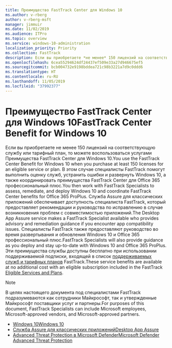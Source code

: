 ```yaml
---
title: Преимущество FastTrack Center для Windows 10
ms.author: v-rberg
author: v-rberg-msft
manager: jimmuir
ms.date: 11/02/2019
ms.audience: ITPro
ms.topic: overview
ms.service: windows-10-administration
localization_priority: Priority
ms.collection: FastTrack
description: Если вы приобретаете *не менее* 150 лицензий на соответствующую службу или тарифный план, то можете воспользоваться услугами Преимущество FastTrack Center для Windows 10.
ms.openlocfilehash: 6cea55294624df24437ef509e33a27d946675ef5
ms.sourcegitcommit: bcb004732e9198bddea721c98b3221a7d9c0ddd6
ms.translationtype: HT
ms.contentlocale: ru-RU
ms.lasthandoff: 11/05/2019
ms.locfileid: "37992377"
---
```

# <a name="fasttrack-center-benefit-for-windows-10"></a><span data-ttu-id="34436-103">Преимущество FastTrack Center для Windows 10</span><span class="sxs-lookup"><span data-stu-id="34436-103">FastTrack Center Benefit for Windows 10</span></span>

<span data-ttu-id="34436-104">Если вы приобретаете не менее 150 лицензий на соответствующую службу или тарифный план, то можете воспользоваться услугами Преимущества FastTrack Center для Windows 10.</span><span class="sxs-lookup"><span data-stu-id="34436-104">You use the FastTrack Center Benefit for Windows 10 when you purchase at least 150 licenses for an eligible service or plan.</span></span> <span data-ttu-id="34436-105">В этом случае специалисты FastTrack помогут выполнить оценку служб, устранить ошибки и развернуть Windows 10, а также координировать преимущества FastTrack Center для Office 365 профессиональный плюс.</span><span class="sxs-lookup"><span data-stu-id="34436-105">You then work with FastTrack Specialists to assess, remediate, and deploy Windows 10 and coordinate FastTrack Center benefits for Office 365 ProPlus.</span></span> <span data-ttu-id="34436-106">Служба Assure для классических приложений обеспечивает доступность специалиста FastTrack, который предоставляет рекомендации и руководства по исправлению в случае возникновения проблем с совместимостью приложений.</span><span class="sxs-lookup"><span data-stu-id="34436-106">The Desktop App Assure service makes a FastTrack Specialist available who provides advisory and remediation guidance if you encounter app compatibility issues.</span></span>  <span data-ttu-id="34436-107">Специалисты FastTrack также предоставляют руководство во время развертывания и обновления Windows 10 и Office 365 профессиональный плюс.</span><span class="sxs-lookup"><span data-stu-id="34436-107">FastTrack Specialists will also provide guidance as you deploy and stay up-to-date with Windows 10 and Office 365 ProPlus.</span></span> <span data-ttu-id="34436-108">Эти преимущества службы доступны бесплатно при использовании поддерживаемой подписки, входящей в список [поддерживаемых служб и тарифных планов](M365-eligible-services-and-plans.md) FastTrack.</span><span class="sxs-lookup"><span data-stu-id="34436-108">These service benefits are available at no additional cost with an eligible subscription included in the FastTrack [Eligible Services and Plans](M365-eligible-services-and-plans.md).</span></span>
  
> [!NOTE]
> <span data-ttu-id="34436-109">В целях настоящего документа под специалистами FastTrack подразумеваются как сотрудники Майкрософт, так и утвержденные Майкрософт поставщики услуг и партнеры.</span><span class="sxs-lookup"><span data-stu-id="34436-109">For purposes of this document, FastTrack Specialists can include Microsoft employees, Microsoft-approved vendors, and Microsoft-approved partners.</span></span> 
    
- [<span data-ttu-id="34436-110">Windows 10</span><span class="sxs-lookup"><span data-stu-id="34436-110">Windows 10</span></span>](Win-10-windows-10.md)
- [<span data-ttu-id="34436-111">Служба Assure для классических приложений</span><span class="sxs-lookup"><span data-stu-id="34436-111">Desktop App Assure</span></span>](Win-10-desktop-app-assure.md)
- [<span data-ttu-id="34436-112">Advanced Threat Protection в Microsoft Defender</span><span class="sxs-lookup"><span data-stu-id="34436-112">Microsoft Defender Advanced Threat Protection</span></span>](Win-10-microsoft-defender-atp.md)
  

  

 